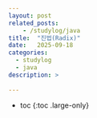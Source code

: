 ```yaml
---
layout: post
related_posts:
    - /studylog/java
title:  "진법(Radix)"
date:   2025-09-18
categories:
  - studylog
  - java
description: >
  
---
```

* toc
{:toc .large-only}
